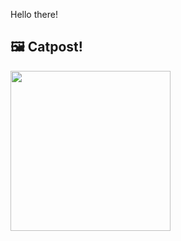 Hello there!



## 🖼️ Catpost!

<sub>
    <img src="https://cdn2.thecatapi.com/images/HWkH_maVr.jpg" height="256">
</sub>

